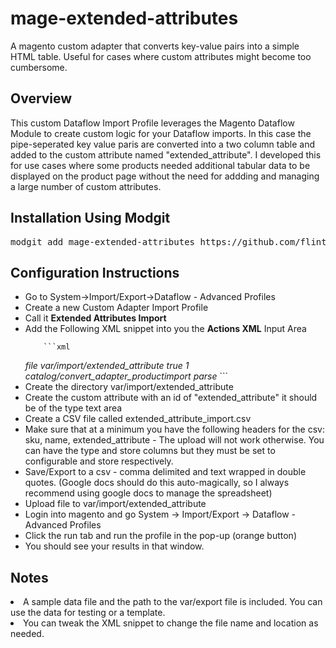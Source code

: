 # mage-extended-attributes
A magento custom adapter that converts key-value pairs into a simple HTML table. Useful for cases where custom attributes might become too cumbersome. 

## Overview
This custom Dataflow Import Profile leverages the Magento Dataflow Module to create custom logic for your Dataflow imports. In this case the pipe-seperated key value paris are converted into a two column table and added to the custom attribute named "extended_attribute". I developed this for use cases where some products needed additional tabular data to be displayed on the product page without the need for addding and managing a large number of custom attributes. 

## Installation Using Modgit
<pre>
modgit add mage-extended-attributes https://github.com/flintdigital/mage-extended-attributes.git
</pre>

## Configuration Instructions
<ul>
<li>Go to System->Import/Export->Dataflow - Advanced Profiles</li>
<li>Create a new Custom Adapter Import Profile </li>
<li>Call it <strong>Extended Attributes Import</strong></li>
<li>Add the Following XML snippet into you the <strong>Actions XML</strong> Input Area</li>

        ```xml
<action type="dataflow/convert_adapter_io" method="load">
    <var name="type">file</var>
    <var name="path">var/import/extended_attribute</var>
    <var name="filename"><![CDATA[extended_attribute_import.csv]]></var>
    <var name="format"><![CDATA[csv]]></var>
</action>
<action type="dataflow/convert_parser_csv" method="parse">
    <var name="delimiter"><![CDATA[\t]]></var>
    <var name="enclose"><![CDATA["]]></var>
    <var name="fieldnames">true</var>
    <var name="store"><![CDATA[0]]></var>
    <var name="number_of_records">1</var>
    <var name="decimal_separator"><![CDATA[.]]></var>
    <var name="adapter">catalog/convert_adapter_productimport</var>
    <var name="method">parse</var>
</action>
        ```

<li>Create the directory var/import/extended_attribute</li>
<li> Create the custom attribute with an id of "extended_attribute" it should be of the type text area</li>
<li>Create a CSV file called extended_attribute_import.csv </li>
<li>Make sure that at a minimum you have the following headers for the csv: sku, name, extended_attribute - The upload will not work otherwise. You can have the type and store columns but they must be set to configurable and store respectively. </li>
<li>Save/Export to a csv - comma delimited and text wrapped in double quotes. (Google docs should do this auto-magically, so I always recommend using google docs to manage the spreadsheet)</li>

<li>Upload file to var/import/extended_attribute</li>
<li>Login into magento and go System -> Import/Export -> Dataflow - Advanced Profiles</li>
<li>Click the run tab and run the profile in the pop-up (orange button)</li>
<li>You should see your results in that window.</li>
</ul>

## Notes
<li>A sample data file and the path to the var/export file is included. You can use the data for testing or a template.</li>
<li>You can tweak the XML snippet to change the file name and location as needed.</li>
